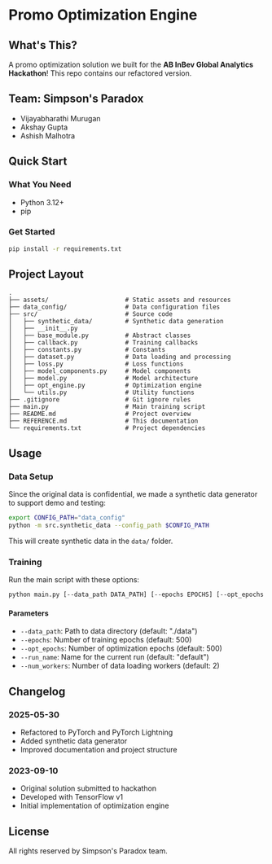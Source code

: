# Promo Optimization Engine

## What's This?
A promo optimization solution we built for the **AB InBev Global Analytics Hackathon**! This repo contains our refactored version.

## Team: Simpson's Paradox
- Vijayabharathi Murugan
- Akshay Gupta
- Ashish Malhotra

## Quick Start
### What You Need
- Python 3.12+
- pip

### Get Started
```bash
pip install -r requirements.txt
```

## Project Layout
```
.
├── assets/                     # Static assets and resources
├── data_config/                # Data configuration files
├── src/                        # Source code
│   ├── synthetic_data/         # Synthetic data generation
│   ├── __init__.py
│   ├── base_module.py          # Abstract classes
│   ├── callback.py             # Training callbacks
│   ├── constants.py            # Constants
│   ├── dataset.py              # Data loading and processing
│   ├── loss.py                 # Loss functions
│   ├── model_components.py     # Model components
│   ├── model.py                # Model architecture
│   ├── opt_engine.py           # Optimization engine
│   └── utils.py                # Utility functions
├── .gitignore                  # Git ignore rules
├── main.py                     # Main training script
├── README.md                   # Project overview
├── REFERENCE.md                # This documentation
└── requirements.txt            # Project dependencies
```

## Usage

### Data Setup
Since the original data is confidential, we made a synthetic data generator to support demo and testing:

```bash
export CONFIG_PATH="data_config"
python -m src.synthetic_data --config_path $CONFIG_PATH
```

This will create synthetic data in the `data/` folder.

### Training
Run the main script with these options:

```bash
python main.py [--data_path DATA_PATH] [--epochs EPOCHS] [--opt_epochs OPT_EPOCHS] [--run_name RUN_NAME] [--num_workers NUM_WORKERS]
```

#### Parameters
- `--data_path`: Path to data directory (default: "./data")
- `--epochs`: Number of training epochs (default: 500)
- `--opt_epochs`: Number of optimization epochs (default: 500)
- `--run_name`: Name for the current run (default: "default")
- `--num_workers`: Number of data loading workers (default: 2)

## Changelog

### 2025-05-30
- Refactored to PyTorch and PyTorch Lightning
- Added synthetic data generator
- Improved documentation and project structure

### 2023-09-10
- Original solution submitted to hackathon
- Developed with TensorFlow v1
- Initial implementation of optimization engine

## License
All rights reserved by Simpson's Paradox team.